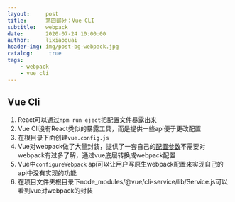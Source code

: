 ```yaml
---
layout:     post
title:      第四部分：Vue CLI
subtitle:   webpack
date:       2020-07-24 10:00:00
author:     lixiaoguai
header-img: img/post-bg-webpack.jpg
catalog: 	 true
tags:
    - webpack
    - vue cli
---
```


## Vue Cli

1. React可以通过```npm run eject```把配置文件暴露出来
2. Vue Cli没有React类似的暴露工具，而是提供一些api便于更改配置
3. 在根目录下面创建```vue.config.js```
4. Vue对webpack做了大量封装，提供了一套自己的[配置参数](https://cli.vuejs.org/zh/config/)不需要对webpack有过多了解，通过vue底层转换成webpack配置
5. Vue中```configureWebpack``` api可以让用户写原生webpack配置来实现自己的api中没有实现的功能
6. 在项目文件夹根目录下node_modules/@vue/cli-service/lib/Service.js可以看到vue对webpack的封装
